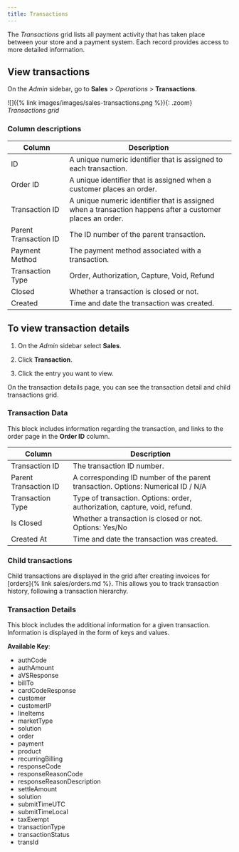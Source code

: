 ```yaml
---
title: Transactions
---
```


The _Transactions_ grid lists all payment activity that has taken place between your store and a payment system. Each record provides access to more detailed information.

## View transactions

On the _Admin_ sidebar, go to **Sales** > _Operations_ > **Transactions**.

![]({% link images/images/sales-transactions.png %}){: .zoom}
_Transactions grid_

### Column descriptions

|Column|Description|
|--- |--- |
|ID|A unique numeric identifier that is assigned to each transaction.|
|Order ID|A unique identifier that is assigned when a customer places an order.|
|Transaction ID|A unique numeric identifier that is assigned when a transaction happens after a customer places an order.|
|Parent Transaction ID|The ID number of the parent transaction.|
|Payment Method| The payment method associated with a transaction.|
|Transaction Type|Order, Authorization, Capture, Void, Refund|
|Closed|Whether a transaction is closed or not.|
|Created|Time and date the transaction was created.|

## To view transaction details

1. On the _Admin_ sidebar select **Sales**.

1. Click **Transaction**.

1. Click the entry you want to view.

On the transaction details page, you can see the transaction detail and child transactions grid.

### Transaction Data

This block includes information regarding the transaction, and links to the order page in the **Order ID** column.

|Column|Description|
|--- |--- |
|Transaction ID|The transaction ID number.|
|Parent Transaction ID|A corresponding ID number of the parent transaction. Options: Numerical ID / N/A|
|Transaction Type|Type of transaction. Options: order, authorization, capture, void, refund.|
|Is Closed|Whether a transaction is closed or not. Options: Yes/No|
|Created At|Time and date the transaction was created.|

### Child transactions

Child transactions are displayed in the grid after creating invoices for [orders]{% link sales/orders.md %}. This allows you to track transaction history, following a transaction hierarchy.

### Transaction Details

This block includes the additional information for a given transaction. Information is displayed in the form of keys and values.

**Available Key**:

- authCode
- authAmount
- aVSResponse
- billTo
- cardCodeResponse
- customer
- customerIP
- lineItems
- marketType
- solution
- order
- payment
- product
- recurringBilling
- responseCode
- responseReasonCode
- responseReasonDescription
- settleAmount
- solution
- submitTimeUTC
- submitTimeLocal
- taxExempt
- transactionType
- transactionStatus
- transId
